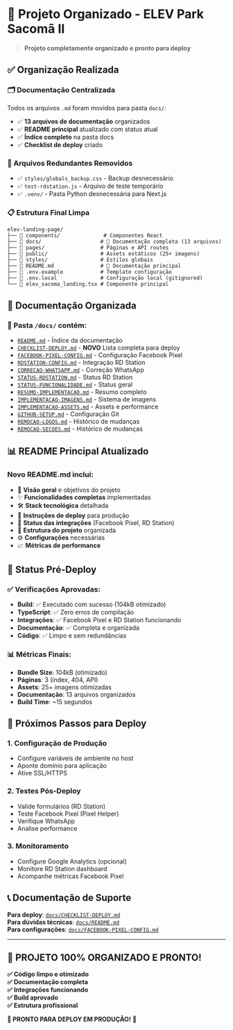 # 📁 Projeto Organizado - ELEV Park Sacomã II

> **Projeto completamente organizado e pronto para deploy**

## ✅ **Organização Realizada**

### **🗂️ Documentação Centralizada**
Todos os arquivos `.md` foram movidos para pasta `docs/`:
- ✅ **13 arquivos de documentação** organizados
- ✅ **README principal** atualizado com status atual
- ✅ **Índice completo** na pasta docs
- ✅ **Checklist de deploy** criado

### **🧹 Arquivos Redundantes Removidos**
- ✅ `styles/globals_backup.css` - Backup desnecessário
- ✅ `test-rdstation.js` - Arquivo de teste temporário  
- ✅ `.venv/` - Pasta Python desnecessária para Next.js

### **📋 Estrutura Final Limpa**
```
elev-landing-page/
├── 📁 components/              # Componentes React
├── 📁 docs/                   # 📖 Documentação completa (13 arquivos)
├── 📁 pages/                  # Páginas e API routes
├── 📁 public/                 # Assets estáticos (25+ imagens)
├── 📁 styles/                 # Estilos globais
├── 📄 README.md               # 📖 Documentação principal
├── 📄 .env.example            # Template configuração
├── 📄 .env.local              # Configuração local (gitignored)
└── 📄 elev_sacoma_landing.tsx # Componente principal
```

## 📖 **Documentação Organizada**

### **📂 Pasta `/docs/` contém:**
- [`README.md`](./docs/README.md) - Índice da documentação
- [`CHECKLIST-DEPLOY.md`](./docs/CHECKLIST-DEPLOY.md) - **NOVO** Lista completa para deploy
- [`FACEBOOK-PIXEL-CONFIG.md`](./docs/FACEBOOK-PIXEL-CONFIG.md) - Configuração Facebook Pixel
- [`RDSTATION-CONFIG.md`](./docs/RDSTATION-CONFIG.md) - Integração RD Station
- [`CORRECAO-WHATSAPP.md`](./docs/CORRECAO-WHATSAPP.md) - Correção WhatsApp
- [`STATUS-RDSTATION.md`](./docs/STATUS-RDSTATION.md) - Status RD Station
- [`STATUS-FUNCIONALIDADE.md`](./docs/STATUS-FUNCIONALIDADE.md) - Status geral
- [`RESUMO-IMPLEMENTACAO.md`](./docs/RESUMO-IMPLEMENTACAO.md) - Resumo completo
- [`IMPLEMENTACAO-IMAGENS.md`](./docs/IMPLEMENTACAO-IMAGENS.md) - Sistema de imagens
- [`IMPLEMENTACAO-ASSETS.md`](./docs/IMPLEMENTACAO-ASSETS.md) - Assets e performance
- [`GITHUB-SETUP.md`](./docs/GITHUB-SETUP.md) - Configuração Git
- [`REMOCAO-LOGOS.md`](./docs/REMOCAO-LOGOS.md) - Histórico de mudanças
- [`REMOCAO-SECOES.md`](./docs/REMOCAO-SECOES.md) - Histórico de mudanças

## 📊 **README Principal Atualizado**

### **Novo README.md inclui:**
- 🎯 **Visão geral** e objetivos do projeto
- ✨ **Funcionalidades completas** implementadas
- 🛠️ **Stack tecnológica** detalhada
- 🚀 **Instruções de deploy** para produção
- 📱 **Status das integrações** (Facebook Pixel, RD Station)
- 📁 **Estrutura do projeto** organizada
- ⚙️ **Configurações** necessárias
- 📈 **Métricas de performance**

## 🚀 **Status Pré-Deploy**

### **✅ Verificações Aprovadas:**
- **Build**: ✅ Executado com sucesso (104kB otimizado)
- **TypeScript**: ✅ Zero erros de compilação
- **Integrações**: ✅ Facebook Pixel e RD Station funcionando
- **Documentação**: ✅ Completa e organizada
- **Código**: ✅ Limpo e sem redundâncias

### **📊 Métricas Finais:**
- **Bundle Size**: 104kB (otimizado)
- **Páginas**: 3 (index, 404, API)
- **Assets**: 25+ imagens otimizadas
- **Documentação**: 13 arquivos organizados
- **Build Time**: ~15 segundos

## 🎯 **Próximos Passos para Deploy**

### **1. Configuração de Produção**
- Configure variáveis de ambiente no host
- Aponte domínio para aplicação
- Ative SSL/HTTPS

### **2. Testes Pós-Deploy**
- Valide formulários (RD Station)
- Teste Facebook Pixel (Pixel Helper)
- Verifique WhatsApp
- Analise performance

### **3. Monitoramento**
- Configure Google Analytics (opcional)
- Monitore RD Station dashboard
- Acompanhe métricas Facebook Pixel

## 📞 **Documentação de Suporte**

**Para deploy**: [`docs/CHECKLIST-DEPLOY.md`](./docs/CHECKLIST-DEPLOY.md)  
**Para dúvidas técnicas**: [`docs/README.md`](./docs/README.md)  
**Para configurações**: [`docs/FACEBOOK-PIXEL-CONFIG.md`](./docs/FACEBOOK-PIXEL-CONFIG.md)

---

## 🎉 **PROJETO 100% ORGANIZADO E PRONTO!**

**✅ Código limpo e otimizado**  
**✅ Documentação completa**  
**✅ Integrações funcionando**  
**✅ Build aprovado**  
**✅ Estrutura profissional**  

**🚀 PRONTO PARA DEPLOY EM PRODUÇÃO!** 🚀
